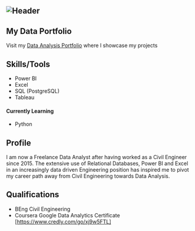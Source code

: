 ![Header](https://github.com/jor-rainey/ImagesforReadMe/blob/main/github-header-image.png)
---
## My Data Portfolio
Visit my [ Data Analysis Portfolio](https://github.com/jor-rainey/Portfolio_Projects) where I showcase my projects

## Skills/Tools
- Power BI
- Excel
- SQL (PostgreSQL)
- Tableau
#### Currently Learning
- Python

## Profile
I am now a Freelance Data Analyst after having worked as a Civil Engineer since 2015. The extensive use of Relational Databases, Power BI and Excel in an increasingly data driven Engineering position has inspired me to pivot my career path away from Civil Engineering towards Data Analysis.

## Qualifications
- BEng Civil Engineering
- Coursera Google Data Analytics Certificate [https://www.credly.com/go/xj9w5FTL]

